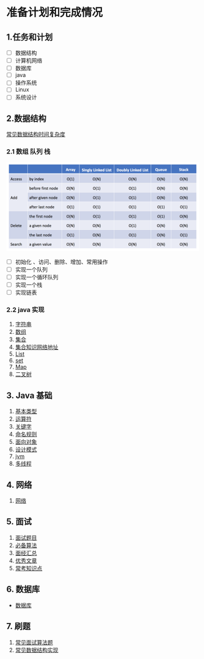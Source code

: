 # 准备计划和完成情况

## 1.任务和计划

- [ ] 数据结构
- [ ] 计算机网络
- [ ] 数据库
- [ ] java
- [ ] 操作系统
- [ ] Linux
- [ ] 系统设计

## 2.数据结构

[常见数据结构时间复杂度](http://bigocheatsheet.com/)

### 2.1 数组 队列 栈

![复杂度](picture/时间复杂度-基本数据结构.png)

- [ ] 初始化 、访问、删除、增加、常用操作
- [ ] 实现一个队列
- [ ] 实现一个循环队列
- [ ] 实现一个栈
- [ ] 实现链表
  
### 2.2 java 实现

1. [字符串](algorithmSourceCode/string.md)
2. [数组](algorithmSourceCode/array.md)
3. [集合](algorithmSourceCode/Collection.md)
4. [集合知识网络地址](https://mp.weixin.qq.com/s?__biz=MzI4Njg5MDA5NA==&mid=2247484122&idx=1&sn=c3bd6436b3e661ae15cb9d7154d82b89&chksm=ebd743dbdca0cacdcb272576f4be48c466bd73160a87227314e8fb21d5e4f9156c23902198ab&scene=21#wechat_redirect)
5. [List](algorithmSourceCode/List.md)
6. [set](algorithmSourceCode/set.md)
7. [Map](algorithmSourceCode/Map.md)
8. [二叉树](algorithmSourceCode/binaryTree.md)

## 3. Java 基础

1. [基本类型](javaBasicKnowledge/基本类型.md)
2. [运算符](javaBasicKnowledge/运算符.md)
3. [关键字](javaBasicKnowledge/java关键字.md)
4. [命名规则](javaBasicKnowledge/java命名规则.md)
5. [面向对象](javaBasicKnowledge/面向对象.md)
6. [设计模式](javaBasicKnowledge/设计模式.md)
7. [jvm](javaBasicKnowledge/jvm.md)
8. [多线程](javaBasicKnowledge/多线程.md)

## 4. 网络

1. [网络](network/network.md)

## 5. 面试

1. [面试题目](javaBasicKnowledge/面试问题.md)
2. [必备算法](javaBasicKnowledge/常用算法.md)
3. [面经汇总](javaBasicKnowledge/面经汇总/面经汇总.md)
4. [优秀文章](javaBasicKnowledge/技术文章汇总.md)
5. [常考知识点](javaBasicKnowledge/打印/必记知识点.md)

## 6. 数据库

* [数据库](dataBase\mysql.md)

## 7. 刷题

1. [常见面试算法题](https://yq.aliyun.com/articles/40478)
2. [常见数据结构实现](sum-alg/design.md)